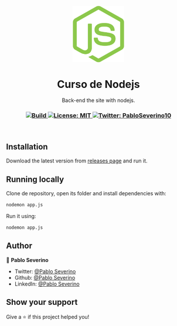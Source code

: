 <p align="center">
  <img src="public/nodejs.png" width="140px" />
</p>

<h1 align="center">Curso de Nodejs</h1>
<p align="center">Back-end the site with nodejs.</p>

<h3 align="center">
  <a href="https://github.com/maykbrito/mini-video-me/actions/workflows/build.yml" target="_blank">
    <img alt="Build" src="https://github.com/maykbrito/mini-video-me/actions/workflows/build.yml/badge.svg" />
  </a>
  <a href="#" target="_blank">
    <img alt="License: MIT" src="https://img.shields.io/badge/License-MIT-yellow.svg" />
  </a>
  <a href="https://twitter.com/PabloSeverino10" target="_blank">
    <img alt="Twitter: PabloSeverino10" src="https://img.shields.io/twitter/follow/PabloSeverino10.svg?style=social" />
  </a>
</h3>

<br />

## Installation

Download the latest version from [releases page](https://github.com/maykbrito/mini-video-me/releases) and run it.

## Running locally

Clone de repository, open its folder and install dependencies with:

```sh
nodemon app.js
```

Run it using:

```sh
nodemon app.js
```

## Author

👤 **Pablo Severino**

* Twitter: [@Pablo Severino](https://twitter.com/PabloSeverino10)
* Github: [@Pablo Severino](https://github.com/Pablo-Severino)
* LinkedIn: [@Pablo Severino](https://www.linkedin.com/in/pablo-severino-b23883207)

## Show your support

Give a ⭐️ if this project helped you!
